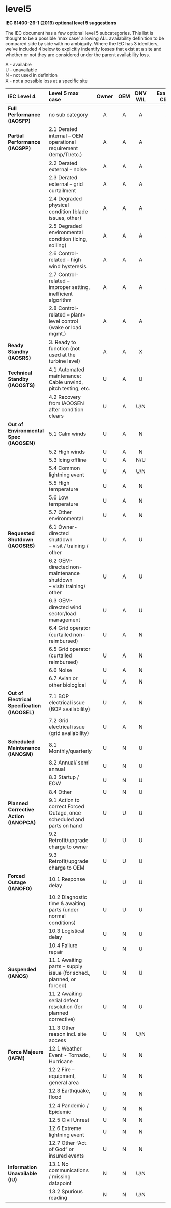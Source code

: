 # level5
<b>IEC 61400-26-1 (2019) optional level 5 suggestions</b>

The IEC document has a few optional level 5 subcategories. This list is thought to be a possible 'max case' allowing ALL availability definition to be compared side by side with no ambiguity.  Where the IEC has 3 idenitiers, we've included 4 below to explicitly indentify losses that exist at a site and whether or not they are considered under the parent availability loss.

A - available <br>
U - unavailable<br>
N - not used in definition<br>
X - not a possible loss at a specific site

| IEC Level 4      | Level 5 max case   | Owner  | OEM    | DNV WIL |         | Example Client |
| :-------------- | :---------------- | :----: | :----: | :-----: | :-----: | :------------: |
| <b>Full Performance <br>(IAOSFP)</b>| no sub category    | A      |A       |A        |         | A              |
| <b>Partial Performance <br>(IAOSPP)</b>| 2.1 Derated internal – OEM operational requirement (temp/TI/etc.)    | A      |A       |A        |         | A              |
|    | 2.2 Derated external – noise   | A      |A       |A        |         |X             |
|    | 2.3 Derated external – grid curtailment   | A      |A       |A        |         | A              |
|    | 2.4 Degraded physical condition (blade issues, other)  | A      |A       |A        |         | A              |
|    | 2.5 Degraded environmental condition (icing, soiling)   | A      |A       |A        |         | A              |
|    | 2.6 Control-related – high wind hysteresis   | A      |A       |A        |         | A              |
|    | 2.7 Control-related – improper setting, inefficient algorithm | A      |A       |A        |         | A              |
|    | 2.8 Control-related – plant-level control (wake or load mgmt.)   | A      |A       |A        |         | X             |
| <b>Ready Standby <br>(IAOSRS)</b>   | 3. Ready to function (not used at the turbine level)  | A      |A       |X        |         | X              |
| <b>Technical Standby <br>(IAOOSTS)</b>   | 4.1 Automated maintenance: Cable unwind, pitch testing, etc.  | U      |A       |U       |         | A              |
|    | 4.2 Recovery from IAOOSEN after condition clears | U      |A       |U/N        |         | A              |
|  <b>Out of Environmental Spec (IAOOSEN)</b>  | 5.1 Calm winds  | U      |A       |  N       |       | N   |
|    | 5.2 High winds   | U      |A       | N      |         | N              |
|    | 5.3 Icing offline  | U      |A       | N/U      |         | U              |
|    | 5.4 Common lightning event  | U      |A       | U/N      |         | A              |
|    | 5.5 High temperature   | U      |A       | N      |         | N             |
|    | 5.6 Low temperature   | U      |A       | N      |         | N              |
|    | 5.7 Other environmental   | U      |A       | N      |         | N              |
| <b>Requested Shutdown <br> (IAOOSRS)</b> | 6.1 Owner-directed shutdown <br>– visit / training / other   | U      |A       | U     |         | U             |
|  | 6.2 OEM-directed non-maintenance shutdown <br>– visit/ training/ other  | U      |A       | U      |         | U             |
|  | 6.3 OEM-directed wind sector/load management | U      |A       | U      |         | X              |
|  | 6.4 Grid operator (curtailed non- reimbursed)  | U      |A       | N      |         | X              |
|  | 6.5 Grid operator (curtailed reimbursed) | U      |A       | N      |         | X              |
|  | 6.6 Noise  | U      |A       | N      |         | X             |
|  | 6.7 Avian or other biological  | U      |A       | N      |         | X             |
| <b>Out of Electrical Specification (IAOOSEL)</b>   | 7.1 BOP electrical issue (BOP availability) | U      |A       | N      |         | U             |
|   | 7.2 Grid electrical issue (grid availability) | U      |A       | N      |         | U             |
| <b>Scheduled Maintenance (IANOSM)</b>  | 8.1 Monthly/quarterly| U      |N       | U     |         | U             |
|   | 8.2 Annual/ semi annual | U      |N       | U      |         | U              |
|   | 8.3 Startup / EOW | U      |N      | U      |         | U              |
|   | 8.4 Other | U      |N       | U      |         | U              |
| <b>Planned Corrective Action (IANOPCA)</b>  | 9.1 Action to correct Forced Outage, once scheduled and parts on hand | U      |U      | U      |         | U              |
|   | 9.2 Retrofit/upgrade charge to owner | U      |U       | U     |         | U             |
|   | 9.3 Retrofit/upgrade charge to OEM | U      |U       | U     |         | U              |
| <b>Forced Outage (IANOFO)</b>  | 10.1 Response delay | U      |U      |U      |         | U             |
|   | 10.2 Diagnostic time & awaiting parts (under normal conditions) | U      |U       | U     |         | U             |
|   | 10.3 Logistical delay | U      | N      | U      |         | U              |
|   | 10.4 Failure repair | U      | N      | U      |         | U             |
| <b>Suspended (IANOS)</b>  | 11.1 Awaiting parts – supply issue (for sched., planned, or forced) | U      |N       | U     |         | X             |
|   | 11.2 Awaiting serial defect resolution (for planned corrective) | U      |N      | U     |         | X             |
|   | 11.3 Other reason incl. site access | U      |N       | U/N      |         |X              |
|  <b>Force Majeure (IAFM)</b> | 12.1 Weather Event - Tornado, Hurricane | U      |N      | N      |         | N             |
|  | 12.2 Fire – equipment, general area| U      |N      | N      |         | N              |
|  | 12.3 Earthquake, flood | U      |N      | N      |         | N              |
|  | 12.4 Pandemic / Epidemic| U      |N       | N      |         | N             |
|  | 12.5 Civil Unrest| U      |N       | N      |         | N             |
|  | 12.6 Extreme lightning event | U      |N       | N      |         | N              |
|  | 12.7 Other “Act of God” or insured events | U      |N      | N      |         | N              |
| <b>Information Unavailable (IU)</b> | 13.1 No communications / missing datapoint | N     |N       | U/N      |         | U              |
| | 13.2 Spurious reading | N      |N       | U/N      |         | N              |

